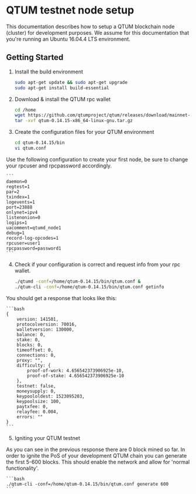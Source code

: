 # QTUM testnet node setup

This documentation describes how to setup a QTUM blockchain node (cluster) for development purposes. We assume for this documentation that you're running an Ubuntu 16.04.4 LTS environment.


## Getting Started

1. Install the build environment  

    ```bash
	sudo apt-get update && sudo apt-get upgrade
	sudo apt-get install build-essential
    ```  
2. Download & install the QTUM rpc wallet

    ```bash
	cd /home
	wget https://github.com/qtumproject/qtum/releases/download/mainnet-ignition-v0.14.15/qtum-0.14.15-x86_64-linux-gnu.tar.gz
	tar -xvf qtum-0.14.15-x86_64-linux-gnu.tar.gz
    ```  
3. Create the configuration files for your QTUM environment

    ```bash
    cd qtum-0.14.15/bin
	vi qtum.conf
    ```  

Use the following configuration to create your first node, be sure to change your rpcuser and rpcpassword accordingly.

    ```  
	daemon=0
	regtest=1
	par=2
	txindex=1
	logevents=1
	port=23888
	onlynet=ipv4
	listenonion=0
	logips=1
	uacomment=qtumd_node1
	debug=1
	record-log-opcodes=1
	rpcuser=user1 
	rpcpassword=password1
    ```    

4. Check if your configuration is correct and request info from your rpc wallet.

    ```bash
    ./qtumd -conf=/home/qtum-0.14.15/bin/qtum.conf &
    ./qtum-cli -conf=/home/qtum-0.14.15/bin/qtum.conf getinfo
    ``` 

You should get a response that looks like this:

    ```bash
	{
		version: 141501,
		protocolversion: 70016,
		walletversion: 130000,
		balance: 0,
		stake: 0,
		blocks: 0,
		timeoffset: 0,
		connections: 0,
		proxy: "",
		difficulty: {
			proof-of-work: 4.656542373906925e-10,
			proof-of-stake: 4.656542373906925e-10
		},
		testnet: false,
		moneysupply: 0,
		keypoololdest: 1523095203,
		keypoolsize: 100,
		paytxfee: 0,
		relayfee: 0.004,
		errors: ""
	}
    ``` 

5. Igniting your QTUM testnet

As you can see in the previous response there are 0 block mined so far. In order to ignite the PoS of your development QTUM chain you can generate the first 5-600 blocks. This should enable the network and allow for 'normal functionality'.

    ```bash
	./qtum-cli -conf=/home/qtum-0.14.15/bin/qtum.conf generate 600
    ``` 

